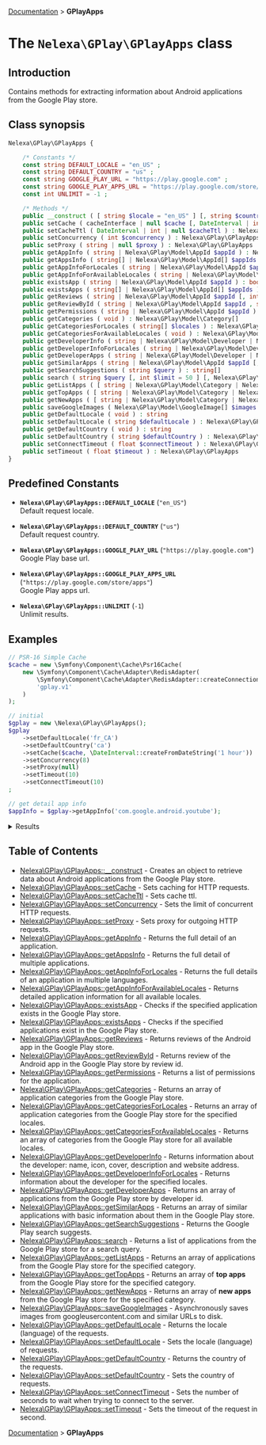 [Documentation](../../README.md) > **GPlayApps**

# The `Nelexa\GPlay\GPlayApps` class

## Introduction
Contains methods for extracting information about Android applications from the Google Play store.

## Class synopsis
```php
Nelexa\GPlay\GPlayApps {

    /* Constants */
    const string DEFAULT_LOCALE = "en_US" ;
    const string DEFAULT_COUNTRY = "us" ;
    const string GOOGLE_PLAY_URL = "https://play.google.com" ;
    const string GOOGLE_PLAY_APPS_URL = "https://play.google.com/store/apps" ;
    const int UNLIMIT = -1 ;

    /* Methods */
    public __construct ( [ string $locale = "en_US" ] [, string $country = "us" ] ) 
    public setCache ( cacheInterface | null $cache [, DateInterval | int | null $cacheTtl = null ] ) : Nelexa\GPlay\GPlayApps
    public setCacheTtl ( DateInterval | int | null $cacheTtl ) : Nelexa\GPlay\GPlayApps
    public setConcurrency ( int $concurrency ) : Nelexa\GPlay\GPlayApps
    public setProxy ( string | null $proxy ) : Nelexa\GPlay\GPlayApps
    public getAppInfo ( string | Nelexa\GPlay\Model\AppId $appId ) : Nelexa\GPlay\Model\AppInfo
    public getAppsInfo ( string[] | Nelexa\GPlay\Model\AppId[] $appIds ) : Nelexa\GPlay\Model\AppInfo[]
    public getAppInfoForLocales ( string | Nelexa\GPlay\Model\AppId $appId , string[] $locales ) : Nelexa\GPlay\Model\AppInfo[]
    public getAppInfoForAvailableLocales ( string | Nelexa\GPlay\Model\AppId $appId ) : Nelexa\GPlay\Model\AppInfo[]
    public existsApp ( string | Nelexa\GPlay\Model\AppId $appId ) : bool
    public existsApps ( string[] | Nelexa\GPlay\Model\AppId[] $appIds ) : bool[]
    public getReviews ( string | Nelexa\GPlay\Model\AppId $appId [, int $limit = 100 ] [, Nelexa\GPlay\Enum\SortEnum | null $sort = null ] ) : Nelexa\GPlay\Model\Review[]
    public getReviewById ( string | Nelexa\GPlay\Model\AppId $appId , string $reviewId ) : Nelexa\GPlay\Model\Review
    public getPermissions ( string | Nelexa\GPlay\Model\AppId $appId ) : Nelexa\GPlay\Model\Permission[]
    public getCategories ( void ) : Nelexa\GPlay\Model\Category[]
    public getCategoriesForLocales ( string[] $locales ) : Nelexa\GPlay\Model\Category[][]
    public getCategoriesForAvailableLocales ( void ) : Nelexa\GPlay\Model\Category[][]
    public getDeveloperInfo ( string | Nelexa\GPlay\Model\Developer | Nelexa\GPlay\Model\App $developerId ) : Nelexa\GPlay\Model\Developer
    public getDeveloperInfoForLocales ( string | Nelexa\GPlay\Model\Developer | Nelexa\GPlay\Model\App $developerId [, string[] $locales = array() ] ) : Nelexa\GPlay\Model\Developer[]
    public getDeveloperApps ( string | Nelexa\GPlay\Model\Developer | Nelexa\GPlay\Model\App $developerId ) : Nelexa\GPlay\Model\App[]
    public getSimilarApps ( string | Nelexa\GPlay\Model\AppId $appId [, int $limit = 50 ] ) : Nelexa\GPlay\Model\App[]
    public getSearchSuggestions ( string $query ) : string[]
    public search ( string $query [, int $limit = 50 ] [, Nelexa\GPlay\Enum\PriceEnum | null $price = null ] ) : Nelexa\GPlay\Model\App[]
    public getListApps ( [ string | Nelexa\GPlay\Model\Category | Nelexa\GPlay\Enum\CategoryEnum | null $category = null ] [, Nelexa\GPlay\Enum\AgeEnum | null $age = null ] [, int $limit = -1 ] ) : Nelexa\GPlay\Model\App[]
    public getTopApps ( [ string | Nelexa\GPlay\Model\Category | Nelexa\GPlay\Enum\CategoryEnum | null $category = null ] [, Nelexa\GPlay\Enum\AgeEnum | null $age = null ] [, int $limit = -1 ] ) : Nelexa\GPlay\Model\App[]
    public getNewApps ( [ string | Nelexa\GPlay\Model\Category | Nelexa\GPlay\Enum\CategoryEnum | null $category = null ] [, Nelexa\GPlay\Enum\AgeEnum | null $age = null ] [, int $limit = -1 ] ) : Nelexa\GPlay\Model\App[]
    public saveGoogleImages ( Nelexa\GPlay\Model\GoogleImage[] $images , callable $destPathCallback [, bool $overwrite = false ] ) : Nelexa\GPlay\Model\ImageInfo[]
    public getDefaultLocale ( void ) : string
    public setDefaultLocale ( string $defaultLocale ) : Nelexa\GPlay\GPlayApps
    public getDefaultCountry ( void ) : string
    public setDefaultCountry ( string $defaultCountry ) : Nelexa\GPlay\GPlayApps
    public setConnectTimeout ( float $connectTimeout ) : Nelexa\GPlay\GPlayApps
    public setTimeout ( float $timeout ) : Nelexa\GPlay\GPlayApps
}
```

## Predefined Constants
* **`Nelexa\GPlay\GPlayApps::DEFAULT_LOCALE`**  (`"en_US"`)  
Default request locale.

* **`Nelexa\GPlay\GPlayApps::DEFAULT_COUNTRY`**  (`"us"`)  
Default request country.

* **`Nelexa\GPlay\GPlayApps::GOOGLE_PLAY_URL`**  (`"https://play.google.com"`)  
Google Play base url.

* **`Nelexa\GPlay\GPlayApps::GOOGLE_PLAY_APPS_URL`**  (`"https://play.google.com/store/apps"`)  
Google Play apps url.

* **`Nelexa\GPlay\GPlayApps::UNLIMIT`**  (`-1`)  
Unlimit results.


## Examples
```php
// PSR-16 Simple Cache
$cache = new \Symfony\Component\Cache\Psr16Cache(
    new \Symfony\Component\Cache\Adapter\RedisAdapter(
        \Symfony\Component\Cache\Adapter\RedisAdapter::createConnection('redis://localhost'),
        'gplay.v1'
    )
);

// initial
$gplay = new \Nelexa\GPlay\GPlayApps();
$gplay
    ->setDefaultLocale('fr_CA')
    ->setDefaultCountry('ca')
    ->setCache($cache, \DateInterval::createFromDateString('1 hour'))
    ->setConcurrency(8)
    ->setProxy(null)
    ->setTimeout(10)
    ->setConnectTimeout(10)
;

// get detail app info
$appInfo = $gplay->getAppInfo('com.google.android.youtube');
```
<details>
  <summary>Results</summary>

```php
class Nelexa\GPlay\Model\AppInfo {
  -getId(): string: "com.google.android.youtube"
  -getLocale(): string: "fr_CA"
  -getCountry(): string: "ca"
  -getUrl(): string: "https://play.google.com/store/apps/details?id=com.google.android.youtube"
  -getFullUrl(): string: "https://play.google.com/store/apps/details?id=com.google.android.youtube&hl=fr_CA&gl=ca"
  -getName(): string: "YouTube"
  -getSummary(): ?string: "Regardez vos vidéos, chaînes et playlists préférées où que vous soyez."
  -getDeveloper(): Nelexa\GPlay\Model\Developer: {
    -getId(): string: "5700313618786177705"
    -getUrl(): string: "https://play.google.com/store/apps/dev?id=5700313618786177705"
    -getName(): string: "Google LLC"
    -getDescription(): ?string: null
    -getWebsite(): ?string: "https://support.google.com/youtube/topic/2422554?rd=1"
    -getIcon(): ?Nelexa\GPlay\Model\GoogleImage: null
    -getCover(): ?Nelexa\GPlay\Model\GoogleImage: null
    -getEmail(): ?string: "ytandroid-support@google.com"
    -getAddress(): ?string: "1600 Amphitheatre Parkway, Mountain View 94043"
    -asArray(): array: …
    -jsonSerialize(): mixed: …
  }
  -getIcon(): Nelexa\GPlay\Model\GoogleImage: {
    -getUrl(): string: "https://lh3.googleusercontent.com/lMoItBgdPPVDJsNOVtP26EKHePkwBg-PkuY9NOrc-fumRtTFP4XhpUNk_22syN4Datc"
    -getOriginalSizeUrl(): string: "https://lh3.googleusercontent.com/lMoItBgdPPVDJsNOVtP26EKHePkwBg-PkuY9NOrc-fumRtTFP4XhpUNk_22syN4Datc=s0"
    -getBinaryImageContent(): string: …
    -__toString(): string: "https://lh3.googleusercontent.com/lMoItBgdPPVDJsNOVtP26EKHePkwBg-PkuY9NOrc-fumRtTFP4XhpUNk_22syN4Datc"
  }
  -getScore(): float: 4.2702456
  -getPriceText(): ?string: null
  -isFree(): bool: true
  -jsonSerialize(): mixed: …
  -getDescription(): string: """
    Téléchargez l'application officielle YouTube pour les téléphones et tablettes Android. Découvrez les contenus regardés partout dans le monde : clips m…
    """
  -isAutoTranslatedDescription(): bool: false
  -getTranslatedFromLocale(): ?string: null
  -getCover(): ?Nelexa\GPlay\Model\GoogleImage: {
    -getUrl(): string: "https://lh3.googleusercontent.com/vA4tG0v4aasE7oIvRIvTkOYTwom07DfqHdUPr6k7jmrDwy_qA_SonqZkw6KX0OXKAdk"
    -getOriginalSizeUrl(): string: "https://lh3.googleusercontent.com/vA4tG0v4aasE7oIvRIvTkOYTwom07DfqHdUPr6k7jmrDwy_qA_SonqZkw6KX0OXKAdk=s0"
    -getBinaryImageContent(): string: …
    -__toString(): string: "https://lh3.googleusercontent.com/vA4tG0v4aasE7oIvRIvTkOYTwom07DfqHdUPr6k7jmrDwy_qA_SonqZkw6KX0OXKAdk"
  }
  -getScreenshots(): array:5 [
    0 => class Nelexa\GPlay\Model\GoogleImage {
      -getUrl(): string: "https://lh3.googleusercontent.com/8AL1NgPKQQ6HIeoIi4T0rro7N0lar315QIlGTzjFtOcBT1tdXjE3ERmADq7AIcmpHg"
      -getOriginalSizeUrl(): string: "https://lh3.googleusercontent.com/8AL1NgPKQQ6HIeoIi4T0rro7N0lar315QIlGTzjFtOcBT1tdXjE3ERmADq7AIcmpHg=s0"
      -getBinaryImageContent(): string: …
      -__toString(): string: "https://lh3.googleusercontent.com/8AL1NgPKQQ6HIeoIi4T0rro7N0lar315QIlGTzjFtOcBT1tdXjE3ERmADq7AIcmpHg"
    }
    1 => class Nelexa\GPlay\Model\GoogleImage {
      -getUrl(): string: "https://lh3.googleusercontent.com/pMASxj8kBdFtDOeaHQ2vI4_MoLFlI0CCTjeTuXugQVBdGIEbLebkivMRgkt1wcflyKTc"
      -getOriginalSizeUrl(): string: "https://lh3.googleusercontent.com/pMASxj8kBdFtDOeaHQ2vI4_MoLFlI0CCTjeTuXugQVBdGIEbLebkivMRgkt1wcflyKTc=s0"
      -getBinaryImageContent(): string: …
      -__toString(): string: "https://lh3.googleusercontent.com/pMASxj8kBdFtDOeaHQ2vI4_MoLFlI0CCTjeTuXugQVBdGIEbLebkivMRgkt1wcflyKTc"
    }
    …
  ]
  -getCategory(): Nelexa\GPlay\Model\Category: {
    -getId(): string: "VIDEO_PLAYERS"
    -getName(): string: "Lecteurs vidéo et éditeurs"
    -isGamesCategory(): bool: false
    -isFamilyCategory(): bool: false
    -isApplicationCategory(): bool: true
    -asArray(): array: …
    -jsonSerialize(): mixed: …
  }
  -getCategoryFamily(): ?Nelexa\GPlay\Model\Category: null
  -getVideo(): ?Nelexa\GPlay\Model\Video: null
  -getRecentChanges(): ?string: "Pour plus d'informations sur les nouvelles fonctionnalités et leur utilisation, consultez la documentation et les notifications intégrées au produit."
  -isEditorsChoice(): bool: true
  -getInstalls(): int: 7031586741
  -getHistogramRating(): Nelexa\GPlay\Model\HistogramRating: {
    -getFiveStars(): int: 46293839
    -getFourStars(): int: 6604000
    -getThreeStars(): int: 4119923
    -getTwoStars(): int: 2102244
    -getOneStar(): int: 6725025
    -asArray(): array: …
    -jsonSerialize(): mixed: …
  }
  -getPrice(): float: 0.0
  -getCurrency(): string: "USD"
  -isContainsIAP(): bool: false
  -getOffersIAPCost(): ?string: null
  -isContainsAds(): bool: true
  -getSize(): ?string: null
  -getAppVersion(): ?string: null
  -getAndroidVersion(): ?string: null
  -getMinAndroidVersion(): ?string: null
  -getContentRating(): ?string: "Adolescents"
  -getPrivacyPoliceUrl(): ?string: "http://www.google.com/policies/privacy"
  -getReleased(): ?DateTimeInterface: @1287532800 {
    date: 2010-10-20T00:00:00+00:00
  }
  -getUpdated(): ?DateTimeInterface: @1581726651 {
    date: 2020-02-15T00:30:51+00:00
  }
  -getNumberVoters(): int: 65845033
  -getNumberReviews(): int: 22662148
  -getReviews(): array:4 [
    0 => class Nelexa\GPlay\Model\Review {
      -getId(): string: "gp:AOqpTOFv5o4-aYf5iNfp3rzCH_aMGwnydc81bauwOmvDufGH-q2Soghj4xy-uu0bgycvTEHCz-dYexkiDjQerA"
      -getUrl(): string: "https://play.google.com/store/apps/details?id=com.google.android.youtube&reviewId=gp%3AAOqpTOFv5o4-aYf5iNfp3rzCH_aMGwnydc81bauwOmvDufGH-q2Soghj4xy-uu0…"
      -getUserName(): string: "Armada Main De Feer"
      -getText(): string: "Il y a moins de 5 ans YouTube était très bien, lecture de vidéo lorsque le téléphone est éteint, très peu de pub ou des pub indiqué dès le début de la…"
      -getAvatar(): Nelexa\GPlay\Model\GoogleImage: {
        -getUrl(): string: "https://lh3.googleusercontent.com/-lyBtSOmBK-Q/AAAAAAAAAAI/AAAAAAAAAAA/ACHi3rdBBfAB8BXTby_LQ6V0tzUMNvQUAw/s64/"
        -getOriginalSizeUrl(): string: "https://lh3.googleusercontent.com/-lyBtSOmBK-Q/AAAAAAAAAAI/AAAAAAAAAAA/ACHi3rdBBfAB8BXTby_LQ6V0tzUMNvQUAw/s0/"
        -getBinaryImageContent(): string: …
        -__toString(): string: "https://lh3.googleusercontent.com/-lyBtSOmBK-Q/AAAAAAAAAAI/AAAAAAAAAAA/ACHi3rdBBfAB8BXTby_LQ6V0tzUMNvQUAw/s64/"
      }
      -getDate(): ?DateTimeInterface: @1581718360 {
        date: 2020-02-14T22:12:40+00:00
      }
      -getScore(): int: 2
      -getCountLikes(): int: 79
      -getReply(): ?Nelexa\GPlay\Model\ReplyReview: null
      -asArray(): array: …
      -jsonSerialize(): mixed: …
    }
    1 => class Nelexa\GPlay\Model\Review {
      -getId(): string: "gp:AOqpTOG6NjEMVtgqVenK24PtboizUULevM-aX1iE_ttsompnAGT7VhpK_tRMyQ5p-H-GvEQtq1DzXbJom-lLTA"
      -getUrl(): string: "https://play.google.com/store/apps/details?id=com.google.android.youtube&reviewId=gp%3AAOqpTOG6NjEMVtgqVenK24PtboizUULevM-aX1iE_ttsompnAGT7VhpK_tRMyQ5…"
      -getUserName(): string: "Yolande Mombo"
      -getText(): string: "Trés trés bien, parce que c'est par aplication il faut le faire pour les autres aussi surtout pour la TV qui souvre mais ne veut pas me donné les émis…"
      -getAvatar(): Nelexa\GPlay\Model\GoogleImage: {
        -getUrl(): string: "https://lh3.googleusercontent.com/-QS-3y3fDnEI/AAAAAAAAAAI/AAAAAAAAAAA/ACHi3re1NF0j8W4oumNRobHYjw3FP7_p6Q/s64/"
        -getOriginalSizeUrl(): string: "https://lh3.googleusercontent.com/-QS-3y3fDnEI/AAAAAAAAAAI/AAAAAAAAAAA/ACHi3re1NF0j8W4oumNRobHYjw3FP7_p6Q/s0/"
        -getBinaryImageContent(): string: …
        -__toString(): string: "https://lh3.googleusercontent.com/-QS-3y3fDnEI/AAAAAAAAAAI/AAAAAAAAAAA/ACHi3re1NF0j8W4oumNRobHYjw3FP7_p6Q/s64/"
      }
      -getDate(): ?DateTimeInterface: @1581753650 {
        date: 2020-02-15T08:00:50+00:00
      }
      -getScore(): int: 5
      -getCountLikes(): int: 21
      -getReply(): ?Nelexa\GPlay\Model\ReplyReview: null
      -asArray(): array: …
      -jsonSerialize(): mixed: …
    }
    …
  ]
  -asArray(): array: …
}
```

</details>

## Table of Contents
* [Nelexa\GPlay\GPlayApps::__construct](gplayapps.construct.md) - Creates an object to retrieve data about Android applications from the Google Play store.
* [Nelexa\GPlay\GPlayApps::setCache](gplayapps.setcache.md) - Sets caching for HTTP requests.
* [Nelexa\GPlay\GPlayApps::setCacheTtl](gplayapps.setcachettl.md) - Sets cache ttl.
* [Nelexa\GPlay\GPlayApps::setConcurrency](gplayapps.setconcurrency.md) - Sets the limit of concurrent HTTP requests.
* [Nelexa\GPlay\GPlayApps::setProxy](gplayapps.setproxy.md) - Sets proxy for outgoing HTTP requests.
* [Nelexa\GPlay\GPlayApps::getAppInfo](gplayapps.getappinfo.md) - Returns the full detail of an application.
* [Nelexa\GPlay\GPlayApps::getAppsInfo](gplayapps.getappsinfo.md) - Returns the full detail of multiple applications.
* [Nelexa\GPlay\GPlayApps::getAppInfoForLocales](gplayapps.getappinfoforlocales.md) - Returns the full details of an application in multiple languages.
* [Nelexa\GPlay\GPlayApps::getAppInfoForAvailableLocales](gplayapps.getappinfoforavailablelocales.md) - Returns detailed application information for all available locales.
* [Nelexa\GPlay\GPlayApps::existsApp](gplayapps.existsapp.md) - Checks if the specified application exists in the Google Play store.
* [Nelexa\GPlay\GPlayApps::existsApps](gplayapps.existsapps.md) - Checks if the specified applications exist in the Google Play store.
* [Nelexa\GPlay\GPlayApps::getReviews](gplayapps.getreviews.md) - Returns reviews of the Android app in the Google Play store.
* [Nelexa\GPlay\GPlayApps::getReviewById](gplayapps.getreviewbyid.md) - Returns review of the Android app in the Google Play store by review id.
* [Nelexa\GPlay\GPlayApps::getPermissions](gplayapps.getpermissions.md) - Returns a list of permissions for the application.
* [Nelexa\GPlay\GPlayApps::getCategories](gplayapps.getcategories.md) - Returns an array of application categories from the Google Play store.
* [Nelexa\GPlay\GPlayApps::getCategoriesForLocales](gplayapps.getcategoriesforlocales.md) - Returns an array of application categories from the Google Play store for the specified locales.
* [Nelexa\GPlay\GPlayApps::getCategoriesForAvailableLocales](gplayapps.getcategoriesforavailablelocales.md) - Returns an array of categories from the Google Play store for all available locales.
* [Nelexa\GPlay\GPlayApps::getDeveloperInfo](gplayapps.getdeveloperinfo.md) - Returns information about the developer: name, icon, cover, description and website address.
* [Nelexa\GPlay\GPlayApps::getDeveloperInfoForLocales](gplayapps.getdeveloperinfoforlocales.md) - Returns information about the developer for the specified locales.
* [Nelexa\GPlay\GPlayApps::getDeveloperApps](gplayapps.getdeveloperapps.md) - Returns an array of applications from the Google Play store by developer id.
* [Nelexa\GPlay\GPlayApps::getSimilarApps](gplayapps.getsimilarapps.md) - Returns an array of similar applications with basic information about them in the Google Play store.
* [Nelexa\GPlay\GPlayApps::getSearchSuggestions](gplayapps.getsearchsuggestions.md) - Returns the Google Play search suggests.
* [Nelexa\GPlay\GPlayApps::search](gplayapps.search.md) - Returns a list of applications from the Google Play store for a search query.
* [Nelexa\GPlay\GPlayApps::getListApps](gplayapps.getlistapps.md) - Returns an array of applications from the Google Play store for the specified category.
* [Nelexa\GPlay\GPlayApps::getTopApps](gplayapps.gettopapps.md) - Returns an array of **top apps** from the Google Play store for the specified category.
* [Nelexa\GPlay\GPlayApps::getNewApps](gplayapps.getnewapps.md) - Returns an array of **new apps** from the Google Play store for the specified category.
* [Nelexa\GPlay\GPlayApps::saveGoogleImages](gplayapps.savegoogleimages.md) - Asynchronously saves images from googleusercontent.com and similar URLs to disk.
* [Nelexa\GPlay\GPlayApps::getDefaultLocale](gplayapps.getdefaultlocale.md) - Returns the locale (language) of the requests.
* [Nelexa\GPlay\GPlayApps::setDefaultLocale](gplayapps.setdefaultlocale.md) - Sets the locale (language) of requests.
* [Nelexa\GPlay\GPlayApps::getDefaultCountry](gplayapps.getdefaultcountry.md) - Returns the country of the requests.
* [Nelexa\GPlay\GPlayApps::setDefaultCountry](gplayapps.setdefaultcountry.md) - Sets the country of requests.
* [Nelexa\GPlay\GPlayApps::setConnectTimeout](gplayapps.setconnecttimeout.md) - Sets the number of seconds to wait when trying to connect to the server.
* [Nelexa\GPlay\GPlayApps::setTimeout](gplayapps.settimeout.md) - Sets the timeout of the request in second.

[Documentation](../../README.md) > **GPlayApps**
